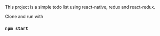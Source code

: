 This project is a simple todo list using react-native, redux and react-redux.

Clone and run with
### `npm start`
